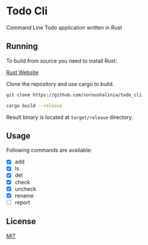 # Todo Cli

Command Line Todo application written in Rust

## Running

To build from source you need to install Rust:

[Rust Website](https://www.rust-lang.org/)

Clone the repository and use cargo to build.

```bash
git clone https://github.com/soroushalinia/todo_cli
```

```bash
cargo build --release
```

Result binary is located at `target/release` directory.

## Usage

Following commands are available:

- [x] add
- [x] ls
- [x] del
- [x] check
- [x] uncheck
- [x] rename
- [ ] report

## License

[MIT](https://mit-license.org/)
